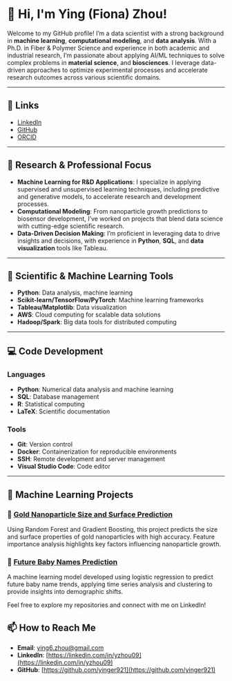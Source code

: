 # 👋 Hi, I'm Ying (Fiona) Zhou!

Welcome to my GitHub profile! I’m a data scientist with a strong background in **machine learning**, **computational modeling**, and **data analysis**. With a Ph.D. in Fiber & Polymer Science and experience in both academic and industrial research, I’m passionate about applying AI/ML techniques to solve complex problems in **material science**, and **biosciences**. I leverage data-driven approaches to optimize experimental processes and accelerate research outcomes across various scientific domains.

---

## 🔗 Links
- [LinkedIn](https://linkedin.com/in/yzhou09)
- [GitHub](https://github.com/yinger921)
- [ORCID](https://orcid.org/0000-0002-3727-2128)

---

## 🔬 Research & Professional Focus

- **Machine Learning for R&D Applications**: I specialize in applying supervised and unsupervised learning techniques, including predictive and generative models, to accelerate research and development processes.
- **Computational Modeling**: From nanoparticle growth predictions to biosensor development, I’ve worked on projects that blend data science with cutting-edge scientific research.
- **Data-Driven Decision Making**: I’m proficient in leveraging data to drive insights and decisions, with experience in **Python**, **SQL**, and **data visualization** tools like Tableau.


---

## 🧪 Scientific & Machine Learning Tools
- **Python**: Data analysis, machine learning
- **Scikit-learn/TensorFlow/PyTorch**: Machine learning frameworks
- **Tableau/Matplotlib**: Data visualization
- **AWS**: Cloud computing for scalable data solutions
- **Hadoop/Spark**: Big data tools for distributed computing

---

## 💻 Code Development
### Languages
- **Python**: Numerical data analysis and machine learning
- **SQL**: Database management
- **R**: Statistical computing
- **LaTeX**: Scientific documentation

### Tools
- **Git**: Version control
- **Docker**: Containerization for reproducible environments
- **SSH**: Remote development and server management
- **Visual Studio Code**: Code editor

---

## 🧬 Machine Learning Projects

### 🔹 [Gold Nanoparticle Size and Surface Prediction](https://github.com/Ying-Fiona-Zhou/Au_Nanoparticle_Structural_Features_Model)
Using Random Forest and Gradient Boosting, this project predicts the size and surface properties of gold nanoparticles with high accuracy. Feature importance analysis highlights key factors influencing nanoparticle growth.

### 🔹 [Future Baby Names Prediction](https://github.com/Ying-Fiona-Zhou/Capstone_BabyName_New)
A machine learning model developed using logistic regression to predict future baby name trends, applying time series analysis and clustering to provide insights into demographic shifts.

Feel free to explore my repositories and connect with me on LinkedIn!

## 📫 How to Reach Me

- **Email**: [ying6.zhou@gmail.com](mailto:ying6.zhou@gmail.com)
- **LinkedIn**: [https://linkedin.com/in/yzhou09](https://linkedin.com/in/yzhou09)
- **GitHub**: [https://github.com/yinger921](https://github.com/yinger921)

